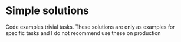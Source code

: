 Simple solutions
================

Сode examples trivial tasks. These solutions are only as examples for specific tasks and I do not recommend use these on production
